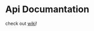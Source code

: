 # Api Documantation
check out [wiki](https://github.com/WMAD-0522-Final-Project/whistleblower-app-api-documentation/wiki)!
